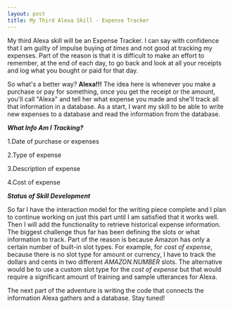 ```yaml
---
layout: post
title: My Third Alexa Skill - Expense Tracker
---
```


My third Alexa skill will be an Expense Tracker. I can say with confidence that I am guilty of impulse buying *at times* and not good at tracking my expenses. Part of the reason is that it is difficult to make an effort to remember, at the end of each day, to go back and look at all your receipts and log what you bought or paid for that day.

So what's a better way? **Alexa!!!** The idea here is whenever you make a purchase or pay for something, once you get the receipt or the amount, you'll call "Alexa" and tell her what expense you made and she'll track all that  information in a database. As a start, I want my skill to be able to write new expenses to a database and read the information from the database.

***What Info Am I Tracking?***

1.Date of purchase or expenses

2.Type of expense

3.Description of expense

4.Cost of expense

***Status of Skill Development***

So far I have the interaction model for the writing piece complete and I plan to continue working on just this part until I am satisfied that it works well. Then I will add the functionality to retrieve historical expense information. The biggest challenge thus far has been defining the slots or what information to track. Part of the reason is because Amazon has only a certain number of built-in slot types. For example, for *cost of expense*, because there is no slot type for amount or currency, I have to track the dollars and cents in two different *AMAZON.NUMBER* slots. The alternative would be to use a custom slot type for the *cost of expense* but that would require a significant amount of training and sample utterances for Alexa.

The next part of the adventure is writing the code that connects the information Alexa gathers and a database. Stay tuned!

